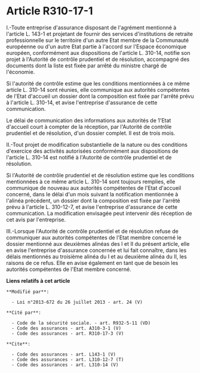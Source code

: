 # Article R310-17-1

I.-Toute entreprise d'assurance disposant de l'agrément mentionné à l'article L. 143-1 et projetant de fournir des services
d'institutions de retraite professionnelle sur le territoire d'un autre Etat membre de la Communauté européenne ou d'un autre
Etat partie à l'accord sur l'Espace économique européen, conformément aux dispositions de l'article L. 310-14, notifie son
projet à l'Autorité de contrôle prudentiel et de résolution, accompagné des documents dont la liste est fixée par arrêté du
ministre chargé de l'économie. 

Si l'autorité de contrôle estime que les conditions mentionnées à ce même article L. 310-14 sont réunies, elle communique aux
autorités compétentes de l'Etat d'accueil un dossier dont la composition est fixée par l'arrêté prévu à l'article L. 310-14,
et avise l'entreprise d'assurance de cette communication. 

Le délai de communication des informations aux autorités de 1'Etat d'accueil court à compter de la réception, par l'Autorité
de contrôle prudentiel et de résolution, d'un dossier complet. Il est de trois mois. 

II.-Tout projet de modification substantielle de la nature ou des conditions d'exercice des activités autorisées conformément
aux dispositions de l'article L. 310-14 est notifié à l'Autorité de contrôle prudentiel et de résolution. 

Si l'Autorité de contrôle prudentiel et de résolution estime que les conditions mentionnées à ce même article L. 310-14 sont
toujours remplies, elle communique de nouveau aux autorités compétentes de l'Etat d'accueil concerné, dans le délai d'un mois
suivant la notification mentionnée à l'alinéa précédent, un dossier dont la composition est fixée par l'arrêté prévu à
l'article L. 310-12-7, et avise l'entreprise d'assurance de cette communication. La modification envisagée peut intervenir
dès réception de cet avis par l'entreprise. 

III.-Lorsque l'Autorité de contrôle prudentiel et de résolution refuse de communiquer aux autorités compétentes de l'Etat
membre concerné le dossier mentionné aux deuxièmes alinéas des I et II du présent article, elle en avise l'entreprise
d'assurance concernée et lui fait connaître, dans les délais mentionnés au troisième alinéa du I et au deuxième alinéa du II,
les raisons de ce refus. Elle en avise également en tant que de besoin les autorités compétentes de l'Etat membre concerné.

**Liens relatifs à cet article**

	**Modifié par**:

	  - Loi n°2013-672 du 26 juillet 2013 - art. 24 (V)

	**Cité par**:

	  - Code de la sécurité sociale. - art. R932-5-11 (VD)
	  - Code des assurances - art. A310-3-1 (V)
	  - Code des assurances - art. R310-17-3 (V)

	**Cite**:

	  - Code des assurances - art. L143-1 (V)
	  - Code des assurances - art. L310-12-7 (T)
	  - Code des assurances - art. L310-14 (V)

